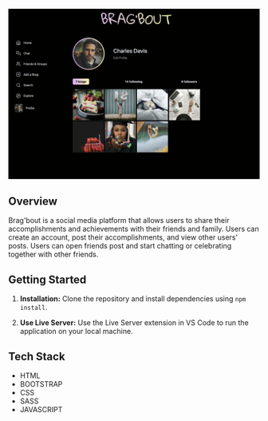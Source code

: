 ![Homepage](./assets//images/profile-page.png)

## Overview

Brag'bout is a social media platform that allows users to share their accomplishments and achievements with their friends and family. Users can create an account, post their accomplishments, and view other users' posts. Users can open friends post and start chatting or celebrating together with other friends.

## Getting Started

1. **Installation:** Clone the repository and install dependencies using `npm install`.

2. **Use Live Server:** Use the Live Server extension in VS Code to run the application on your local machine.

## Tech Stack

- HTML
- BOOTSTRAP
- CSS
- SASS
- JAVASCRIPT
